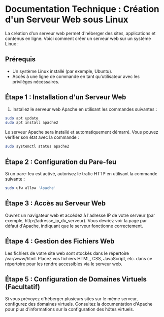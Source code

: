 # Documentation Technique : Création d'un Serveur Web sous Linux

La création d'un serveur web permet d'héberger des sites, applications et contenus en ligne. Voici comment créer un serveur web sur un système Linux :

## Prérequis

- Un système Linux installé (par exemple, Ubuntu).
- Accès à une ligne de commande en tant qu'utilisateur avec les privilèges nécessaires.

## Étape 1 : Installation d'un Serveur Web

1. Installez le serveur web Apache en utilisant les commandes suivantes :
```bash
sudo apt update
sudo apt install apache2
```

Le serveur Apache sera installé et automatiquement démarré. Vous pouvez vérifier son état avec la commande :
```bash
sudo systemctl status apache2
```

## Étape 2 : Configuration du Pare-feu
Si un pare-feu est activé, autorisez le trafic HTTP en utilisant la commande suivante :
```bash
sudo ufw allow 'Apache'
```

## Étape 3 : Accès au Serveur Web
Ouvrez un navigateur web et accédez à l'adresse IP de votre serveur (par exemple, http://adresse_ip_du_serveur). Vous devriez voir la page par défaut d'Apache, indiquant que le serveur fonctionne correctement.

## Étape 4 : Gestion des Fichiers Web
Les fichiers de votre site web sont stockés dans le répertoire /var/www/html. Placez vos fichiers HTML, CSS, JavaScript, etc. dans ce répertoire pour les rendre accessibles via le serveur web.

## Étape 5 : Configuration de Domaines Virtuels (Facultatif)
Si vous prévoyez d'héberger plusieurs sites sur le même serveur, configurez des domaines virtuels. Consultez la documentation d'Apache pour plus d'informations sur la configuration des hôtes virtuels.

